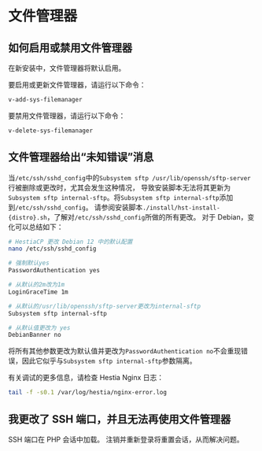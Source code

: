 # 文件管理器

## 如何启用或禁用文件管理器

在新安装中，文件管理器将默认启用。

要启用或更新文件管理器，请运行以下命令：

```bash
v-add-sys-filemanager
```

要禁用文件管理器，请运行以下命令：

```bash
v-delete-sys-filemanager
```

## 文件管理器给出“未知错误”消息

当`/etc/ssh/sshd_config`中的`Subsystem sftp /usr/lib/openssh/sftp-server`行被删除或更改时，尤其会发生这种情况，
导致安装脚本无法将其更新为`Subsystem sftp internal-sftp`。将`Subsystem sftp internal-sftp`添加到`/etc/ssh/sshd_config`。
请参阅安装脚本`./install/hst-install-{distro}.sh`，了解对`/etc/ssh/sshd_config`所做的所有更改。 对于 Debian，变化可以总结如下：

```bash
# HestiaCP 更改 Debian 12 中的默认配置 
nano /etc/ssh/sshd_config

# 强制默认yes
PasswordAuthentication yes

# 从默认的2m改为1m
LoginGraceTime 1m

# 从默认的/usr/lib/openssh/sftp-server更改为internal-sftp
Subsystem sftp internal-sftp

# 从默认值更改为 yes
DebianBanner no
```

将所有其他参数更改为默认值并更改为`PasswordAuthentication no`不会重现错误，因此它似乎与`Subsystem sftp internal-sftp`参数隔离。

有关调试的更多信息，请检查 Hestia Nginx 日志：

```bash
tail -f -s0.1 /var/log/hestia/nginx-error.log
```

## 我更改了 SSH 端口，并且无法再使用文件管理器

SSH 端口在 PHP 会话中加载。 注销并重新登录将重置会话，从而解决问题。
